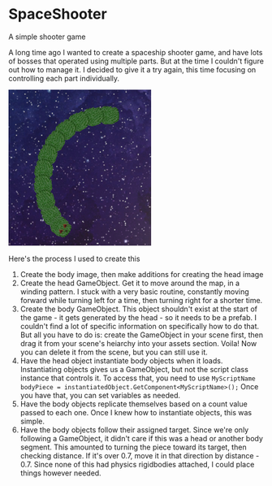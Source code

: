 # SpaceShooter

A simple shooter game

A long time ago I wanted to create a spaceship shooter game, and have lots of bosses that operated using multiple parts. But at the time I couldn't figure out how to manage it. I decided to give it a try again, this time focusing on controlling each part individually.

![Dragon image](./Results.png)

Here's the process I used to create this

1.  Create the body image, then make additions for creating the head image
2.  Create the head GameObject. Get it to move around the map, in a winding pattern. I stuck with a very basic routine, constantly moving forward while turning left for a time, then turning right for a shorter time.
3.  Create the body GameObject. This object shouldn't exist at the start of the game - it gets generated by the head - so it needs to be a prefab. I couldn't find a lot of specific information on specifically how to do that. But all you have to do is: create the GameObject in your scene first, then drag it from your scene's heiarchy into your assets section. Voila! Now you can delete it from the scene, but you can still use it.
4.  Have the head object instantiate body objects when it loads. Instantiating objects gives us a GameObject, but not the script class instance that controls it. To access that, you need to use `MyScriptName bodyPiece = instantiatedObject.GetComponent<MyScriptName>();` Once you have that, you can set variables as needed.
5.  Have the body objects replicate themselves based on a count value passed to each one. Once I knew how to instantiate objects, this was simple.
6.  Have the body objects follow their assigned target. Since we're only following a GameObject, it didn't care if this was a head or another body segment. This amounted to turning the piece toward its target, then checking distance. If it's over 0.7, move it in that direction by distance - 0.7. Since none of this had physics rigidbodies attached, I could place things however needed.
